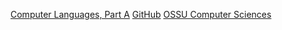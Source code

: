 [Computer Languages, Part A](https://www.coursera.org/learn/programming-languages/home/welcome)
[GitHub]()
[OSSU Computer Sciences](https://github.com/ossu/computer-science#core-cs)
